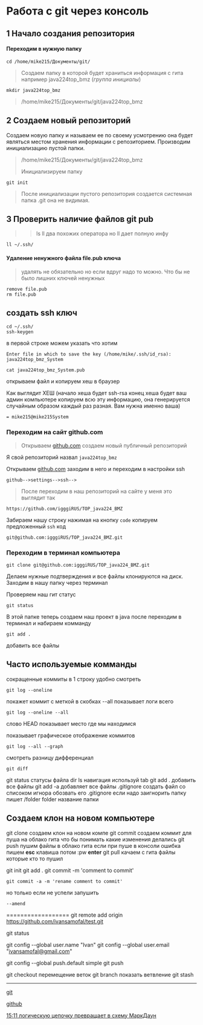 # Работа с git через консоль

## 1 Начало создания репозитория 

#### Переходим в нужную папку

```
cd /home/mike215/Документы/git/
```

> Создаем папку в которой будет храниться информация с гита например java224top\_bmz (_группа инициалы_)

```
mkdir java224top_bmz
```
> /home/mike215/Документы/git/java224top_bmz


## 2 Создаем новый репозиторий



Создаем новую папку и называем ее по своему усмотрению она будет являться местом хранения информации с репозиторием.
Производим инициализацию пустой папки.

> /home/mike215/Документы/git/java224top_bmz
> 
> Инициализируем папку 

```git
git init
```

>После инициализации пустого репозитория создается системная папка .git она не видимая.


## 3 Проверить наличие файлов git pub
>> ls ll два похожих оператора но ll дает полную инфу

```
ll ~/.ssh/
```

#### Удаление ненужного файла file.pub ключа
> удалять не обязательно но если вдруг надо то можно. Что бы не было лишних ключей ненужных

```
remove file.pub
rm file.pub
```

## создать ssh ключ 

```
cd ~/.ssh/
ssh-keygen
```
в первой строке можем указать что хотим

```
Enter file in which to save the key (/home/mike/.ssh/id_rsa): java224top_bmz_System
```


```
cat java224top_bmz_System.pub
```
открываем файл и копируем хеш в браузер

Как выглядит ХЕШ (начало хеша будет ssh-rsa конец хеша будет ваш админ компьютере копируем всю эту информацию, она генерируется случайным образом каждый раз разная. Вам нужна именно ваша)
```ssh-rsa apdfasdasd.,rqoasdf aLKASDJSLFKSDKLFLS:DKFJkLSDKJap  dfasdasd.,rqoasdfa ASDJSLFKSDKLFLS:DKFJkLSDKJapdfasdasd.,rqoasdfaLKASDJSLFKSDKLFLS:DKFJkLSDKJapdfasdasd.,rqo aLKASDJSLF KSDKLF LS:D KFJkLSDKJapdf  asdasd.,rqoasd faLKA SDJSLFKSDK  FLS:DKFJkLSDKJapdfasdasd.,rqoasdfa LKASDJSLFKSDKLFLS:DKFJkLSDKJapdfasdasd.,rqoasdfaLKASDJSLFKSD KLFLS:DKFJkLSDKJapdfasdasd.,rqoasdfaLKASDJSLFKSDKLFLS:DKFJkLSDKJapdfasdasd.,rqoasdfaLKASDJSLFKSDKLFLS:DKFJkLSDKJapdfasdasd.,rqoasdfaLKASD aLKASDJSLFKSDKLFLS:DKFJkLSDKJ
= mike215@mike215System
```

### Переходим на сайт github.com

>Открываем [github.com](https://github.com/) создаем новый публичный репозиторий  
>
Я свой репозиторий назвал `java224top_bmz`

Открываем [github.com](https://github.com/) заходим в него и переходим в настройки ssh

```
github-->settings-->ssh-->
```

>После переходим в наш репозиторий  на сайте у меня это выглядит так

```
https://github.com/igggiRUS/TOP_java224_BMZ
```

Забираем нашу строку нажимая на кнопку `code` копируем предложенный `ssh` код

```
git@github.com:igggiRUS/TOP_java224_BMZ.git
```

### Переходим в терминал компьютера

```
git clone git@github.com:igggiRUS/TOP_java224_BMZ.git
```
Делаем нужные подтверждения и все файлы клонируются на диск.
Заходим в нашу папку через терминал

Проверяем наш гит статус
```
git status
```
В этой папке теперь создаем наш проект в java после переходим в терминал и набираем комманду

```
git add .
```

 добавить все файлы




## Часто используемые комманды

сокращенные коммиты в 1 строку удобно смотреть

```
git log --oneline 
```

покажет  коммит с меткой в скобках --all показывает логи всего

```
git log --oneline --all
```

слово HEAD показывает место где мы находимся

показывает графическое отображение коммитов

```
git log --all --graph
```
смотреть разницу дифференциал

```
git diff
```


git status статусы файла
dir ls навигация используй tab
git add . добавить все файлы
git add -a  добавляет все файлы 
.gitignore создать файл со списоком игнора обозвать его .gitignore если надо заигнорить папку пишет /folder folder название папки

## Создаем клон на новом компьютере

git clone создаем клон на новом компе
git commit создаем коммит для пуша на облако гита что бы понимать какие изменения делались
git push пушим файлы в облако гита если при пуше в консоли ошибка пишем 
**esc** клавиша потом :pw **enter**
git pull качаем с гита файлы которые кто то пушил


git init 
git add .
git commit -m 'comment to commit'



```
git commit -a -m 'rename comment to commit'
```
но только если не успели запушить 
```
--amend
```

==================
git remote add origin https://github.com/ivansamofal/test.git

git status

git config --global user.name "Ivan"
git config --global user.email "ivansamofal@gmail.com"


git config --global push.default simple
git push

git checkout перемещение веток
git branch показать ветвление
git stash 












-----------------------------------

[git](https://www.youtube.com/channel/UC2Ev-rDSHBov0ZMChesLfrg)

[github](https://www.youtube.com/channel/UCK5d3n3kfkzlArMccS0TTXA)

[15:11 логическую цепочку превращает в схему МаркДаун](https://www.youtube.com/watch?v=GnK6rci9Nsc)
